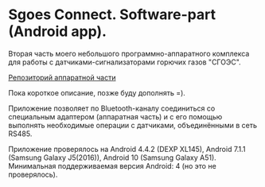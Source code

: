 
# Sgoes Connect. Software-part (Android app).

Вторая часть моего небольшого программно-аппаратного комплекса для работы с датчиками-сигнализаторами горючих газов "СГОЭС".

[Репозиторий аппаратной части](https://github.com/marfikus/sgoes-connect-hardware)

Пока короткое описание, позже буду дополнять =).

Приложение позволяет по Bluetooth-каналу соединиться со специальным адаптером (аппаратная часть) и с его помощью выполнять необходимые операции с датчиками, объединёнными в сеть RS485.

Приложение проверялось на Android 4.4.2 (DEXP XL145), Android 7.1.1 (Samsung Galaxy J5(2016)), Android 10 (Samsung Galaxy A51). Минимальная поддерживаемая версия Android: 4 (но это не проверялось).

